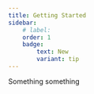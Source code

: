 ```yaml
---
title: Getting Started
sidebar:
    # label:
    order: 1
    badge:
        text: New
        variant: tip
---
```


Something something
